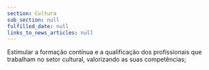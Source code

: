 ```yaml
---
section: Cultura
sub_section: null
fulfilled_date: null
links_to_news_articles: null
---
```


Estimular a formação contínua e a qualificação dos profissionais que trabalham no setor cultural, valorizando as suas competências;